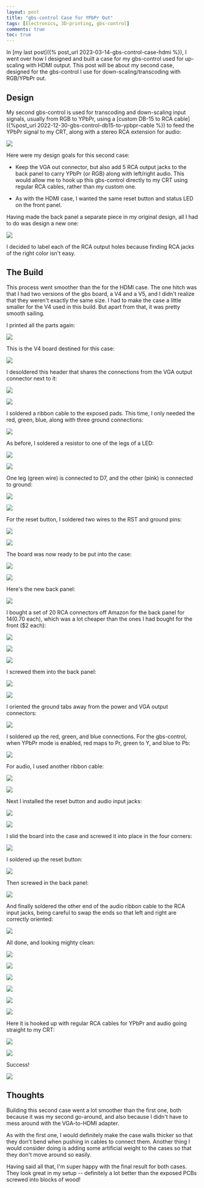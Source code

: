 ```yaml
---
layout: post
title: "gbs-control Case for YPbPr Out"
tags: [Electronics, 3D-printing, gbs-control]
comments: true
toc: true
---
```


In [my last post]({% post_url 2023-03-14-gbs-control-case-hdmi %}), I went over how I designed and built a case for my gbs-control used for up-scaling with HDMI output. This post will be about my second case, designed for the gbs-control I use for down-scaling/transcoding with RGB/YPbPr out.

## Design

My second gbs-control is used for transcoding and down-scaling input signals, usually from RGB to YPbPr, using a [custom DB-15 to RCA cable]({%post_url 2022-12-30-gbs-control-db15-to-ypbpr-cable %}) to feed the YPbPr signal to my CRT, along with a stereo RCA extension for audio:

![](/assets/images/gbs-control-case-ypbpr/IMG_8660.jpg)

Here were my design goals for this second case:

* Keep the VGA out connector, but also add 5 RCA output jacks to the back panel to carry YPbPr (or RGB) along with left/right audio. This would allow me to hook up this gbs-control directly to my CRT using regular RCA cables, rather than my custom one.

* As with the HDMI case, I wanted the same reset button and status LED on the front panel.

Having made the back panel a separate piece in my original design, all I had to do was design a new one:

![](/assets/images/gbs-control-case-ypbpr/YPbPr_Case_Back.jpg)

I decided to label each of the RCA output holes because finding RCA jacks of the right color isn't easy.

## The Build

This process went smoother than the for the HDMI case. The one hitch was that I had two versions of the gbs board, a V4 and a V5, and I didn't realize that they weren't exactly the same size. I had to make the case a little smaller for the V4 used in this build. But apart from that, it was pretty smooth sailing.

I printed all the parts again:

![](/assets/images/gbs-control-case-ypbpr/IMG_9842.jpg)

This is the V4 board destined for this case:

![](/assets/images/gbs-control-case-ypbpr/IMG_9850.jpg)

I desoldered this header that shares the connections from the VGA output connector next to it:

![](/assets/images/gbs-control-case-ypbpr/IMG_9851.jpg)

![](/assets/images/gbs-control-case-ypbpr/IMG_9853.jpg)

I soldered a ribbon cable to the exposed pads. This time, I only needed the red, green, blue, along with three ground connections:

![](/assets/images/gbs-control-case-ypbpr/IMG_9854.jpg)

As before, I soldered a resistor to one of the legs of a LED:

![](/assets/images/gbs-control-case-ypbpr/IMG_9856.jpg)

![](/assets/images/gbs-control-case-ypbpr/IMG_9860.jpg)

One leg (green wire) is connected to D7, and the other (pink) is connected to ground:

![](/assets/images/gbs-control-case-ypbpr/IMG_9864.jpg)

![](/assets/images/gbs-control-case-ypbpr/IMG_9863.jpg)

For the reset button, I soldered two wires to the RST and ground pins:

![](/assets/images/gbs-control-case-ypbpr/IMG_9865.jpg)

![](/assets/images/gbs-control-case-ypbpr/IMG_9866.jpg)

The board was now ready to be put into the case:

![](/assets/images/gbs-control-case-ypbpr/IMG_9867.jpg)

![](/assets/images/gbs-control-case-ypbpr/IMG_9869.jpg)

Here's the new back panel:

![](/assets/images/gbs-control-case-ypbpr/IMG_9870.jpg)

I bought a set of 20 RCA connectors off Amazon for the back panel for $14 ($0.70 each), which was a lot cheaper than the ones I had bought for the front ($2 each):

![](/assets/images/gbs-control-case-ypbpr/IMG_9871.jpg)

![](/assets/images/gbs-control-case-ypbpr/IMG_9872.jpg)

![](/assets/images/gbs-control-case-ypbpr/IMG_9873.jpg)

I screwed them into the back panel:

![](/assets/images/gbs-control-case-ypbpr/IMG_9874.jpg)

![](/assets/images/gbs-control-case-ypbpr/IMG_9875.jpg)

I oriented the ground tabs away from the power and VGA output connectors:

![](/assets/images/gbs-control-case-ypbpr/IMG_9877.jpg)

I soldered up the red, green, and blue connections. For the gbs-control, when YPbPr mode is enabled, red maps to Pr, green to Y, and blue to Pb:

![](/assets/images/gbs-control-case-ypbpr/IMG_9881.jpg)

For audio, I used another ribbon cable:

![](/assets/images/gbs-control-case-ypbpr/IMG_9882.jpg)

![](/assets/images/gbs-control-case-ypbpr/IMG_9883.jpg)

Next I installed the reset button and audio input jacks:

![](/assets/images/gbs-control-case-ypbpr/IMG_9885.jpg)

![](/assets/images/gbs-control-case-ypbpr/IMG_9887.jpg)

I slid the board into the case and screwed it into place in the four corners:

![](/assets/images/gbs-control-case-ypbpr/IMG_9890.jpg)

I soldered up the reset button:

![](/assets/images/gbs-control-case-ypbpr/IMG_9891.jpg)

Then screwed in the back panel:

![](/assets/images/gbs-control-case-ypbpr/IMG_9893.jpg)

And finally soldered the other end of the audio ribbon cable to the RCA input jacks, being careful to swap the ends so that left and right are correctly oriented:

![](/assets/images/gbs-control-case-ypbpr/IMG_9894.jpg)

All done, and looking mighty clean:

![](/assets/images/gbs-control-case-ypbpr/IMG_9896.jpg)

![](/assets/images/gbs-control-case-ypbpr/IMG_9898.jpg)

![](/assets/images/gbs-control-case-ypbpr/IMG_9899.jpg)

![](/assets/images/gbs-control-case-ypbpr/IMG_9900.jpg)

![](/assets/images/gbs-control-case-ypbpr/IMG_9901.jpg)

![](/assets/images/gbs-control-case-ypbpr/IMG_9902.jpg)

Here it is hooked up with regular RCA cables for YPbPr and audio going straight to my CRT:

![](/assets/images/gbs-control-case-ypbpr/IMG_9905.jpg)

![](/assets/images/gbs-control-case-ypbpr/IMG_9906.jpg)

Success!

![](/assets/images/gbs-control-case-ypbpr/IMG_9908.jpg)


## Thoughts

Building this second case went a lot smoother than the first one, both because it was my second go-around, and also because I didn't have to mess around with the VGA-to-HDMI adapter.

As with the first one, I would definitely make the case walls thicker so that they don't bend when pushing in cables to connect them. Another thing I would consider doing is adding some artificial weight to the cases so that they don't move around so easily.

Having said all that, I'm super happy with the final result for both cases. They look great in my setup -- definitely a lot better than the exposed PCBs screwed into blocks of wood!
